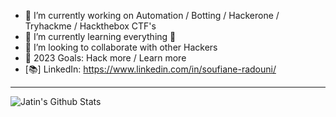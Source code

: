 - 🔭 I’m currently working on Automation / Botting / Hackerone / Tryhackme / Hackthebox CTF's
- 🌱 I’m currently learning everything 🤣
- 👯 I’m looking to collaborate with other Hackers
- 🥅 2023 Goals: Hack more / Learn more
- [📚] LinkedIn: https://www.linkedin.com/in/soufiane-radouni/
----
<img align="left" alt="Jatin's Github Stats" src="https://github-readme-stats.vercel.app/api?username=soufiane-radouni&show_icons=true&hide_border=true" />
